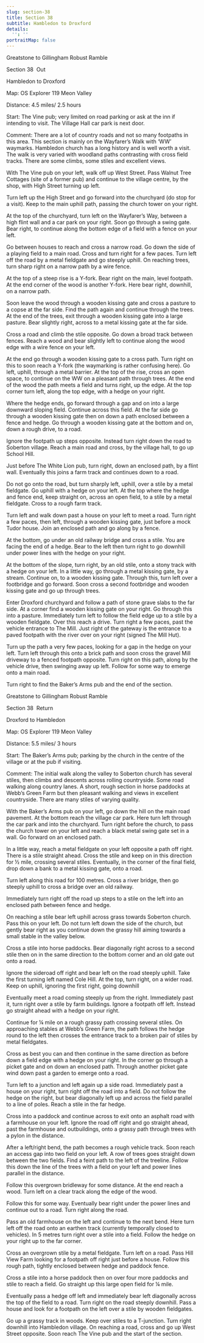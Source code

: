 ```yaml
---
slug: section-38
title: Section 38
subtitle: Hambledon to Droxford
details:
  '': ''
portraitMap: false
---
```

Greatstone to Gillingham Robust Ramble

Section 38  Out

Hambledon to Droxford

Map: OS Explorer 119 Meon Valley

Distance: 4.5 miles/ 2.5 hours

Start: The Vine pub; very limited on road parking or ask at the inn if intending to visit. The Village Hall car park is next door.

Comment: There are a lot of country roads and not so many footpaths in this area. This section is mainly on the Wayfarer’s Walk with ‘WW’ waymarks. Hambledon church has a long history and is well worth a visit. The walk is very varied with woodland paths contrasting with cross field tracks. There are some climbs, some stiles and excellent views.

With The Vine pub on your left, walk off up West Street. Pass Walnut Tree Cottages (site of a former pub) and continue to the village centre, by the shop, with High Street turning up left.

Turn left up the High Street and go forward into the churchyard (do stop for a visit). Keep to the main uphill path, passing the church tower on your right.

At the top of the churchyard, turn left on the Wayfarer’s Way, between a high flint wall and a car park on your right. Soon go through a swing gate. Bear right, to continue along the bottom edge of a field with a fence on your left.

Go between houses to reach and cross a narrow road. Go down the side of a playing field to a main road. Cross and turn right for a few paces. Turn left off the road by a metal fieldgate and go steeply uphill. On reaching trees, turn sharp right on a narrow path by a wire fence.

At the top of a steep rise is a Y-fork. Bear right on the main, level footpath. At the end corner of the wood is another Y-fork. Here bear right, downhill, on a narrow path.

Soon leave the wood through a wooden kissing gate and cross a pasture to a copse at the far side. Find the path again and continue through the trees. At the end of the trees, exit through a wooden kissing gate into a large pasture. Bear slightly right, across to a metal kissing gate at the far side.

Cross a road and climb the stile opposite. Go down a broad track between fences. Reach a wood and bear slightly left to continue along the wood edge with a wire fence on your left.

At the end go through a wooden kissing gate to a cross path. Turn right on this to soon reach a Y-fork (the waymarking is rather confusing here). Go left, uphill, through a metal barrier. At the top of the rise, cross an open space, to continue on the WW on a pleasant path through trees. At the end of the wood the path meets a field and turns right, up the edge. At the top corner turn left, along the top edge, with a hedge on your right.

Where the hedge ends, go forward through a gap and on into a large downward sloping field. Continue across this field. At the far side go through a wooden kissing gate then on down a path enclosed between a fence and hedge. Go through a wooden kissing gate at the bottom and on, down a rough drive, to a road.

Ignore the footpath up steps opposite. Instead turn right down the road to Soberton village. Reach a main road and cross, by the village hall, to go up School Hill.

Just before The White Lion pub, turn right, down an enclosed path, by a flint wall. Eventually this joins a farm track and continues down to a road.

Do not go onto the road, but turn sharply left, uphill, over a stile by a metal fieldgate. Go uphill with a hedge on your left. At the top where the hedge and fence end, keep straight on, across an open field, to a stile by a metal fieldgate. Cross to a rough farm track.

Turn left and walk down past a house on your left to meet a road. Turn right a few paces, then left, through a wooden kissing gate, just before a mock Tudor house. Join an enclosed path and go along by a fence.

At the bottom, go under an old railway bridge and cross a stile. You are facing the end of a hedge. Bear to the left then turn right to go downhill under power lines with the hedge on your right.

At the bottom of the slope, turn right, by an old stile, onto a stony track with a hedge on your left. In a little way, go through a metal kissing gate, by a stream. Continue on, to a wooden kissing gate. Through this, turn left over a footbridge and go forward. Soon cross a second footbridge and wooden kissing gate and go up through trees.

Enter Droxford churchyard and follow a path of stone grave slabs to the far side. At a corner find a wooden kissing gate on your right. Go through this into a pasture. Immediately turn left to follow the field edge up to a stile by a wooden fieldgate. Over this reach a drive. Turn right a few paces, past the vehicle entrance to The Mill. Just right of the gateway is the entrance to a paved footpath with the river over on your right (signed The Mill Hut).

Turn up the path a very few paces, looking for a gap in the hedge on your left. Turn left through this onto a brick path and soon cross the gravel Mill driveway to a fenced footpath opposite. Turn right on this path, along by the vehicle drive, then swinging away up left. Follow for some way to emerge onto a main road.

Turn right to find the Baker’s Arms pub and the end of the section.

Greatstone to Gillingham Robust Ramble

Section 38  Return

Droxford to Hambledon

Map: OS Explorer 119 Meon Valley

Distance: 5.5 miles/ 3 hours

Start: The Baker’s Arms pub; parking by the church in the centre of the village or at the pub if visiting.

Comment: The initial walk along the valley to Soberton church has several stiles, then climbs and descents across rolling countryside. Some road walking along country lanes. A short, rough section in horse paddocks at Webb’s Green Farm but then pleasant walking and views in excellent countryside. There are many stiles of varying quality.

With the Baker’s Arms pub on your left, go down the hill on the main road pavement. At the bottom reach the village car park. Here turn left through the car park and into the churchyard. Turn right before the church, to pass the church tower on your left and reach a black metal swing gate set in a wall. Go forward on an enclosed path.

In a little way, reach a metal fieldgate on your left opposite a path off right. There is a stile straight ahead. Cross the stile and keep on in this direction for ½ mile, crossing several stiles. Eventually, in the corner of the final field, drop down a bank to a metal kissing gate, onto a road.

Turn left along this road for 100 metres. Cross a river bridge, then go steeply uphill to cross a bridge over an old railway.

Immediately turn right off the road up steps to a stile on the left into an enclosed path between fence and hedge.

On reaching a stile bear left uphill across grass towards Soberton church. Pass this on your left. Do not turn left down the side of the church, but gently bear right as you continue down the grassy hill aiming towards a small stable in the valley below.

Cross a stile into horse paddocks. Bear diagonally right across to a second stile then on in the same direction to the bottom corner and an old gate out onto a road.

Ignore the sideroad off right and bear left on the road steeply uphill. Take the first turning left named Cole Hill. At the top, turn right, on a wider road. Keep on uphill, ignoring the first right, going downhill

Eventually meet a road coming steeply up from the right. Immediately past it, turn right over a stile by farm buildings. Ignore a footpath off left. Instead go straight ahead with a hedge on your right.

Continue for ¼ mile on a rough grassy path crossing several stiles. On approaching stables at Webb’s Green Farm, the path follows the hedge round to the left then crosses the entrance track to a broken pair of stiles by metal fieldgates.

Cross as best you can and then continue in the same direction as before down a field edge with a hedge on your right. In the corner go through a picket gate and on down an enclosed path. Through another picket gate wind down past a garden to emerge onto a road.

Turn left to a junction and left again up a side road. Immediately past a house on your right, turn right off the road into a field. Do not follow the hedge on the right, but bear diagonally left up and across the field parallel to a line of poles. Reach a stile in the far hedge.

Cross into a paddock and continue across to exit onto an asphalt road with a farmhouse on your left. Ignore the road off right and go straight ahead, past the farmhouse and outbuildings, onto a grassy path through trees with a pylon in the distance.

After a left/right bend, the path becomes a rough vehicle track. Soon reach an access gap into two field on your left. A row of trees goes straight down between the two fields. Find a feint path to the left of the treeline. Follow this down the line of the trees with a field on your left and power lines parallel in the distance.

Follow this overgrown bridleway for some distance. At the end reach a wood. Turn left on a clear track along the edge of the wood.

Follow this for some way. Eventually bear right under the power lines and continue out to a road. Turn right along the road.

Pass an old farmhouse on the left and continue to the next bend. Here turn left off the road onto an earthen track (currently temporally closed to vehicles). In 5 metres turn right over a stile into a field. Follow the hedge on your right up to the far corner.

Cross an overgrown stile by a metal fieldgate. Turn left on a road. Pass Hill View Farm looking for a footpath off right just before a house. Follow this rough path, tightly enclosed between hedge and paddock fence.

Cross a stile into a horse paddock then on over four more paddocks and stile to reach a field. Go straight up this large open field for ¼ mile.

Eventually pass a hedge off left and immediately bear left diagonally across the top of the field to a road. Turn right on the road steeply downhill. Pass a house and look for a footpath on the left over a stile by wooden fieldgates.

Go up a grassy track in woods. Keep over stiles to a T-junction. Turn right downhill into Hambledon village. On reaching a road, cross and go up West Street opposite. Soon reach The Vine pub and the start of the section.
